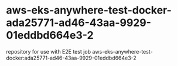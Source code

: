 # aws-eks-anywhere-test-docker-ada25771-ad46-43aa-9929-01eddbd664e3-2
repository for use with E2E test job aws-eks-anywhere-test-docker:ada25771-ad46-43aa-9929-01eddbd664e3-2
